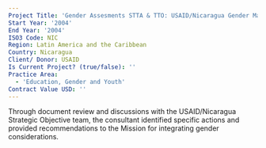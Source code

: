 ```yaml
---
Project Title: 'Gender Assesments STTA & TTO: USAID/Nicaragua Gender Mainstreaming (TDY 30)'
Start Year: '2004'
End Year: '2004'
ISO3 Code: NIC
Region: Latin America and the Caribbean
Country: Nicaragua
Client/ Donor: USAID
Is Current Project? (true/false): ''
Practice Area:
  - 'Education, Gender and Youth'
Contract Value USD: ''
---
```

Through document review and discussions with the USAID/Nicaragua Strategic Objective team, the consultant identified specific actions and provided recommendations to the Mission for integrating gender considerations.